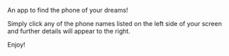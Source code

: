 An app to find the phone of your dreams!

Simply click any of the phone names listed on the left side of your screen and further details will appear to the right.

Enjoy!
